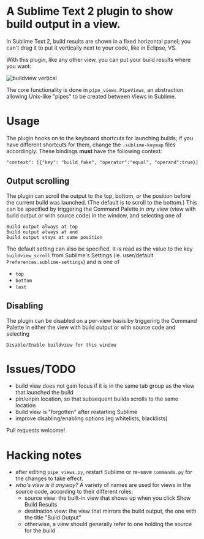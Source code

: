 # A Sublime Text 2 plugin to show build output in a view.

In Sublime Text 2, build results are shown in a fixed horizontal panel; you
can't drag it to put it vertically next to your code, like in Eclipse, VS.

With this plugin, like any other view, you can put your build results where
you want:

![buildview vertical](https://github.com/rctay/sublime-text-2-buildview/raw/master/buildview.png)

The core functionality is done in `pipe_views.PipeViews`, an abstraction
allowing Unix-like "pipes" to be created between Views in Sublime.

# Usage

The plugin hooks on to the keyboard shortcuts for launching builds; if you
have different shortcuts for them, change the `.sublime-keymap` files
accordingly. These bindings **must** have the following context:

	"context": [{"key": "build_fake", "operator":"equal", "operand":true}]

## Output scrolling

The plugin can scroll the output to the top, bottom, or the position before
the current build was launched. (The default is to scroll to the bottom.)
This can be specified by triggering the Command Palette in *any* view (view
with build output or with source code) in the window, and selecting one of

    Build output always at top
    Build output always at end
    Build output stays at same position

The default setting can also be specified. It is read as the value to the key
`buildview_scroll` from Sublime's Settings (ie. user/default
`Preferences.sublime-settings`) and is one of

 - `top`
 - `bottom`
 - `last`

## Disabling

The plugin can be disabled on a per-view basis by triggering the Command
Palette in either the view with build output or with source code and selecting

    Disable/Enable buildview for this window

# Issues/TODO

 - build view does not gain focus if it is in the same tab group as the view
   that launched the build
 - pin/unpin location, so that subsequent builds scrolls to the same location
 - build view is "forgotten" after restarting Sublime
 - improve disabling/enabling options (eg whitelists, blacklists)

Pull requests welcome!

# Hacking notes

 - after editing `pipe_views.py`, restart Sublime or re-save `commands.py` 
   for the changes to take effect.
 - _who's view is it anyway?_ A variety of names are used for views in the
   source code, according to their different roles:
   - source view: the built-in view that shows up when you click Show Build
     Results
   - destination view: the view that mirrors the build output, the one with the
     title "Build Output"
   - otherwise, a view should generally refer to one holding the source for the
     build
